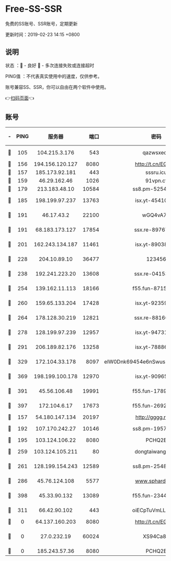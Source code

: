 # Free-SS-SSR

免费的SS账号、SSR账号，定期更新

更新时间：2019-02-23 14:15 +0800

## 说明

状态     ：🙂 - 良好 🙁 - 多次连接失败或连接超时

PING值   ：不代表真实使用中的速度，仅供参考。

账号兼容SS、SSR，你可以自由在两个软件中使用。

👉[扫码页面](https://liesauer.github.io/free-ss-ssr.github.io/)👈

## 账号

|-|PING|服务器|端口|密码|加密方式|区域|
|:----:|:----:|:-----:|-----:|:----:|:----:|:----:|
|🙂|105|104.215.3.176|543|qazwsxedc|aes-256-gcm|JP|
|🙂|156|194.156.120.127|8080|http://t.cn/EGJIyrl|rc4-md5|RU|
|🙂|157|185.173.92.181|443|sssru.icu|rc4-md5|RU|
|🙂|159|46.29.162.46|1026|91vpn.cf|rc4-md5|RU|
|🙂|179|213.183.48.10|10584|ss8.pm-52546050|rc4-md5|RU|
|🙂|185|198.199.97.237|13763|isx.yt-45410727|aes-256-cfb|US|
|🙂|191|46.17.43.2|22100|wGQ4vA7D|aes-256-gcm|RU|
|🙂|191|68.183.173.127|17854|ssx.re-89767953|aes-256-cfb|US|
|🙂|201|162.243.134.187|11461|isx.yt-89038787|aes-256-cfb|US|
|🙂|228|204.10.89.10|36477|123456|aes-256-cfb|US|
|🙂|238|192.241.223.20|13608|ssx.re-04153947|aes-256-cfb|US|
|🙂|254|139.162.11.113|18166|f55.fun-87155784|aes-256-cfb|SG|
|🙂|260|159.65.133.204|17428|isx.yt-92359106|aes-256-cfb|SG|
|🙂|264|178.128.30.219|12821|ssx.re-88166677|aes-256-cfb|SG|
|🙂|278|128.199.97.239|12957|isx.yt-94731774|aes-256-cfb|SG|
|🙂|291|206.189.82.176|13258|isx.yt-78886970|aes-256-cfb|SG|
|🙂|329|172.104.33.178|8097|eIW0Dnk69454e6nSwuspv9DmS201tQ0D|aes-256-cfb|SG|
|🙂|369|198.199.100.178|12970|isx.yt-90965243|aes-256-cfb|US|
|🙂|391|45.56.106.48|19991|f55.fun-17890118|aes-256-cfb|US|
|🙂|397|172.104.6.17|17673|f55.fun-26926013|aes-256-cfb|US|
|🙂|157|54.180.147.134|20197|http://gggg.rocks|chacha20|KR|
|🙂|192|107.170.242.27|10146|ss8.pm-19577834|aes-256-cfb|US|
|🙂|195|103.124.106.22|8080|PCHQ2E|rc4-md5|US|
|🙂|259|103.124.105.211|80|dongtaiwang.com|aes-256-cfb|US|
|🙂|261|128.199.154.243|12589|ss8.pm-25483788|aes-256-cfb|SG|
|🙂|286|45.76.124.108|5577|www.sphard.com|aes-256-cfb|AU|
|🙂|398|45.33.90.132|13089|f55.fun-23448160|aes-256-cfb|US|
|🙁|311|66.42.90.102|443|oiECpTuVmLLxk4Ts|aes-256-cfb|US|
|🙁|0|64.137.160.203|8080|http://t.cn/EGJIyrl|rc4-md5|CA|
|🙁|0|27.0.232.19|60024|XS94Ca8K|xchacha20-ietf-poly1305|HK|
|🙁|0|185.243.57.36|8080|PCHQ2E|rc4-md5|US|
